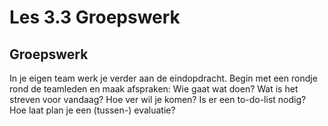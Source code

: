 # Les 3.3 Groepswerk

## Groepswerk

In je eigen team werk je verder aan de eindopdracht.
Begin met een rondje rond de teamleden en maak afspraken:
Wie gaat wat doen?
Wat is het streven voor vandaag? Hoe ver wil je komen?
Is er een to-do-list nodig?
Hoe laat plan je een (tussen-) evaluatie?
